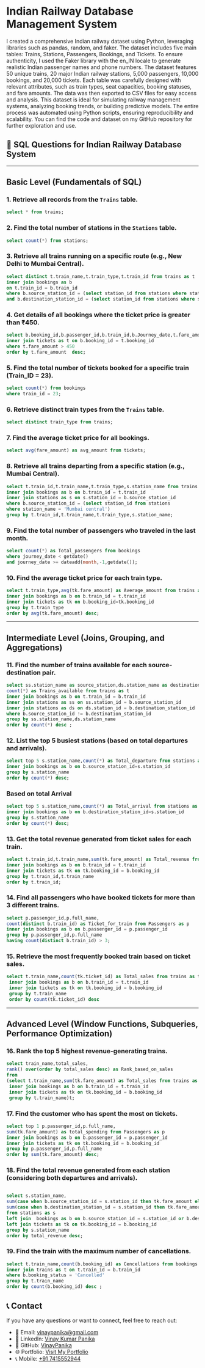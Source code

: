 # Indian Railway Database Management System

I created a comprehensive Indian railway dataset using Python, leveraging libraries such as pandas, random, and faker. The dataset includes five main tables: Trains, Stations, Passengers, Bookings, and Tickets. To ensure authenticity, I used the Faker library with the en_IN locale to generate realistic Indian passenger names and phone numbers. The dataset features 50 unique trains, 20 major Indian railway stations, 5,000 passengers, 10,000 bookings, and 20,000 tickets. Each table was carefully designed with relevant attributes, such as train types, seat capacities, booking statuses, and fare amounts. The data was then exported to CSV files for easy access and analysis. This dataset is ideal for simulating railway management systems, analyzing booking trends, or building predictive models. The entire process was automated using Python scripts, ensuring reproducibility and scalability. You can find the code and dataset on my GitHub repository for further exploration and use.

## 📌 SQL Questions for Indian Railway Database System

---

## **Basic Level (Fundamentals of SQL)**

### 1. Retrieve all records from the `Trains` table.
```sql
select * from trains;
```

### 2. Find the total number of stations in the `Stations` table.
```sql
select count(*) from stations;
```

### 3. Retrieve all trains running on a specific route (e.g., New Delhi to Mumbai Central).
```sql
select distinct t.train_name,t.train_type,t.train_id from trains as t
inner join bookings as b
on t.train_id = b.train_id
where b.source_station_id = (select station_id from stations where station_name = 'New Delhi')
and b.destination_station_id = (select station_id from stations where station_name = 'Mumbai Central');
```

### 4. Get details of all bookings where the ticket price is greater than ₹450.
```sql
select b.booking_id,b.passenger_id,b.train_id,b.Journey_date,t.fare_amount  from bookings as b
inner join tickets as t on b.booking_id = t.booking_id
where t.fare_amount > 450
order by t.fare_amount  desc;
```

### 5. Find the total number of tickets booked for a specific train (Train_ID = 23).
```sql
select count(*) from bookings
where train_id = 23;
```

### 6. Retrieve distinct train types from the `Trains` table.
```sql
select distinct train_type from trains;
```

### 7. Find the average ticket price for all bookings.
```sql
select avg(fare_amount) as avg_amount from tickets;
```

### 8. Retrieve all trains departing from a specific station (e.g., Mumbai Central).
```sql
select t.train_id,t.train_name,t.train_type,s.station_name from trains as t
inner join bookings as b on b.train_id = t.train_id
inner join stations as s on s.station_id = b.source_station_id
where b.source_station_id = (select station_id from stations
where station_name = 'Mumbai central')
group by t.train_id,t.train_name,t.train_type,s.station_name;
```

### 9. Find the total number of passengers who traveled in the last month.
```sql
select count(*) as Total_passengers from bookings
where journey_date < getdate()
and journey_date >= dateadd(month,-1,getdate());
```

### 10. Find the average ticket price for each train type.
```sql
select t.train_type,avg(tk.fare_amount) as Average_amount from trains as t
inner join bookings as b on b.train_id = t.train_id
inner join tickets as tk on b.booking_id=tk.booking_id
group by t.train_type
order by avg(tk.fare_amount) desc;
```

---

## **Intermediate Level (Joins, Grouping, and Aggregations)**

### 11. Find the number of trains available for each source-destination pair.
```sql
select ss.station_name as source_station,ds.station_name as destination_station,
count(*) as Trains_available from trains as t
inner join bookings as b on t.train_id = b.train_id
inner join stations as ss on ss.station_id = b.source_station_id
inner join stations as ds on ds.station_id = b.destination_station_id
where b.source_station_id != b.destination_station_id
group by ss.station_name,ds.station_name
order by count(*) desc ;
```

### 12. List the top 5 busiest stations (based on total departures and arrivals).
```sql
select top 5 s.station_name,count(*) as Total_departure from stations as s
inner join bookings as b on b.source_station_id=s.station_id
group by s.station_name
order by count(*) desc;
```
### Based on total Arrival

```sql
select top 5 s.station_name,count(*) as Total_arrival from stations as s
inner join bookings as b on b.destination_station_id=s.station_id
group by s.station_name
order by count(*) desc;
```

### 13. Get the total revenue generated from ticket sales for each train.
```sql
select t.train_id,t.train_name,sum(tk.fare_amount) as Total_revenue from trains as t
inner join bookings as b on b.train_id = t.train_id
inner join tickets as tk on tk.booking_id = b.booking_id
group by t.train_id,t.train_name
order by t.train_id;
```

### 14. Find all passengers who have booked tickets for more than 3 different trains.
```sql
select p.passenger_id,p.full_name,
count(distinct b.train_id) as Ticket_for_train from Passengers as p
inner join bookings as b on b.passenger_id = p.passenger_id
group by p.passenger_id,p.full_name
having count(distinct b.train_id) > 3;
```

### 15. Retrieve the most frequently booked train based on ticket sales.
```sql
select t.train_name,count(tk.ticket_id) as Total_sales from trains as t
 inner join bookings as b on b.train_id = t.train_id
 inner join tickets as tk on tk.booking_id = b.booking_id
 group by t.train_name
 order by count(tk.ticket_id) desc
```

---

## **Advanced Level (Window Functions, Subqueries, Performance Optimization)**

### 16. Rank the top 5 highest revenue-generating trains.
```sql
select train_name,total_sales,
rank() over(order by total_sales desc) as Rank_based_on_sales
from
(select t.train_name,sum(tk.fare_amount) as Total_sales from trains as t
 inner join bookings as b on b.train_id = t.train_id
 inner join tickets as tk on tk.booking_id = b.booking_id
 group by t.train_name)t;
```

### 17. Find the customer who has spent the most on tickets.
```sql
select top 1 p.passenger_id,p.full_name,
sum(tk.fare_amount) as total_spending from Passengers as p
inner join bookings as b on b.passenger_id = p.passenger_id
inner join tickets as tk on tk.booking_id = b.booking_id
group by p.passenger_id,p.full_name
order by sum(tk.fare_amount) desc;
```

### 18. Find the total revenue generated from each station (considering both departures and arrivals).
```sql

select s.station_name,
sum(case when b.source_station_id = s.station_id then tk.fare_amount else 0 end) +
sum(case when b.destination_station_id = s.station_id then tk.fare_amount else 0 end) as total_revenue
from stations as s
left join  bookings as b on b.source_station_id = s.station_id or b.destination_station_id = s.station_id
left join tickets as tk on tk.booking_id = b.booking_id
group by s.station_name
order by total_revenue desc;

```

### 19. Find the train with the maximum number of cancellations.
```sql
select t.train_name,count(b.booking_id) as Cencellations from bookings as b
inner join trains as t on t.train_id = b.train_id
where b.booking_status = 'Cancelled'
group by t.train_name
order by count(b.booking_id) desc ;
```


## 📞 Contact

If you have any questions or want to connect, feel free to reach out:

- 📧 Email: [vinaypanika@gmail.com](mailto:vinaypanika@gmail.com)
- 💼 LinkedIn: [Vinay Kumar Panika](https://www.linkedin.com/in/vinaykumarpanika)
- 📂 GitHub: [VinayPanika](https://github.com/Vinaypanika)
- 🌐 Portfolio: [Visit My Portfolio](https://sites.google.com/view/vinaykumarpanika/home)
- 📞 Mobile: [+91 7415552944](tel:+917415552944)




